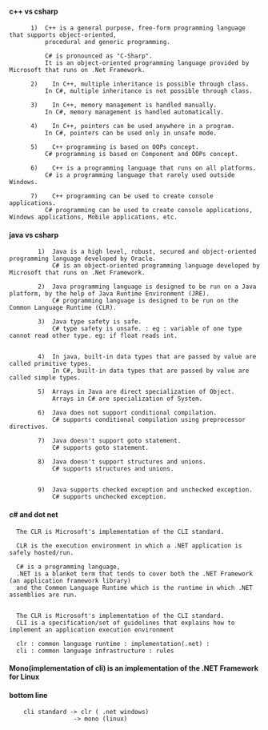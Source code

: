 #### c++ vs csharp
          1)  C++ is a general purpose, free-form programming language that supports object-oriented, 
              procedural and generic programming. 	

              C# is pronounced as "C-Sharp". 
              It is an object-oriented programming language provided by Microsoft that runs on .Net Framework.

          2) 	In C++, multiple inheritance is possible through class. 	
              In C#, multiple inheritance is not possible through class.

          3) 	In C++, memory management is handled manually. 	
              In C#, memory management is handled automatically.

          4) 	In C++, pointers can be used anywhere in a program. 	
              In C#, pointers can be used only in unsafe mode.

          5) 	C++ programming is based on OOPs concept. 	
              C# programming is based on Component and OOPs concept.

          6) 	C++ is a programming language that runs on all platforms. 	
              C# is a programming language that rarely used outside Windows.

          7) 	C++ programming can be used to create console applications. 	
              C# programming can be used to create console applications, Windows applications, Mobile applications, etc.



#### java vs csharp
            1)  Java is a high level, robust, secured and object-oriented programming language developed by Oracle. 	
                C# is an object-oriented programming language developed by Microsoft that runs on .Net Framework.

            2) 	Java programming language is designed to be run on a Java platform, by the help of Java Runtime Environment (JRE). 	
                C# programming language is designed to be run on the Common Language Runtime (CLR).

            3) 	Java type safety is safe. 	
                C# type safety is unsafe. : eg : variable of one type cannot read other type. eg: if float reads int.


            4) 	In java, built-in data types that are passed by value are called primitive types. 	
                In C#, built-in data types that are passed by value are called simple types.

            5) 	Arrays in Java are direct specialization of Object. 	
                Arrays in C# are specialization of System.

            6) 	Java does not support conditional compilation. 	
                C# supports conditional compilation using preprocessor directives.

            7) 	Java doesn't support goto statement. 	
                C# supports goto statement.

            8) 	Java doesn't support structures and unions. 	
                C# supports structures and unions.


            9) 	Java supports checked exception and unchecked exception. 	
                C# supports unchecked exception.

    
    
    
#### c# and dot net

      The CLR is Microsoft's implementation of the CLI standard. 
      
      CLR is the execution environment in which a .NET application is safely hosted/run.    
                    
      C# is a programming language, 
      .NET is a blanket term that tends to cover both the .NET Framework (an application framework library) 
      and the Common Language Runtime which is the runtime in which .NET assemblies are run.
      
      
      The CLR is Microsoft's implementation of the CLI standard.
      CLI is a specification/set of guidelines that explains how to implement an application execution environment 
      
      clr : common language runtime : implementation(.net) : 
      cli : common language infrastructure : rules
      
      
####  Mono(implementation of cli) is an implementation of the .NET Framework for Linux


#### bottom line
        cli standard -> clr ( .net windows)
                      -> mono (linux)
